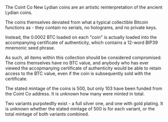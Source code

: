 The Coint Co New Lydian coins are an artistic reinterpretation of the ancient Lydian coins.

The coins themselves deviated from what a typical collectible Bitcoin functions as - they contain no serials, no holograms, and no private keys.

Instead, the 0.0002 BTC loaded on each "coin" is actually loaded into the accompanying certificate of authenticity, which contains a 12-word BIP39 mnemonic seed phrase.

As such, all items within this collection should be considered compromised. The coins themselves have no BTC value, and anybody who has ever viewed the accopmanying certificate of authenticity would be able to retain access to the BTC value, even if the coin is subsequently sold with the certificate.

The stated mintage of the coins is 500, but only 103 have been funded from the Coint Co address. It is unknown how many were minted in total.

Two variants purpotedlly exist - a full silver one, and one with gold plating. It is unknown whether the stated mintage of 500 is for each variant, or the total mintage of both variants combined.
